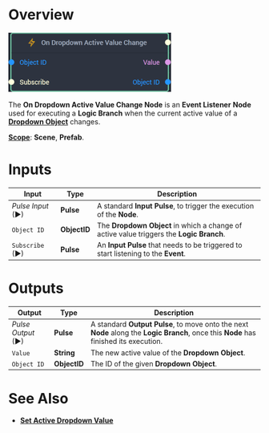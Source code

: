 # Overview

![The On Dropdown Active Value Change Node.](../../../.gitbook/assets/ondropdownactivevaluechangenode20241.png)

The **On Dropdown Active Value Change Node** is an **Event Listener** **Node** used for executing a **Logic Branch** when the current active value of a [**Dropdown Object**](../../../objects-and-types/scene2d-objects/gui/dropdown.md) changes.

[**Scope**](../../overview.md#scopes): **Scene**, **Prefab**.

# Inputs

|Input|Type|Description|
|---|---|---|
|*Pulse Input* (►)|**Pulse**|A standard **Input Pulse**, to trigger the execution of the **Node**.|
|`Object ID`|**ObjectID**| The **Dropdown Object** in which a change of active value triggers the **Logic Branch**.|
|`Subscribe` (►)|**Pulse**| An **Input Pulse** that needs to be triggered to start listening to the **Event**.  |

# Outputs

|Output|Type|Description|
|---|---|---|
|*Pulse Output* (►)|**Pulse**|A standard **Output Pulse**, to move onto the next **Node** along the **Logic Branch**, once this **Node** has finished its execution.|
|`Value`|**String**| The new active value of the **Dropdown Object**.|
|`Object ID`|**ObjectID**|The ID of the given **Dropdown Object**.|

# See Also

* [**Set Active Dropdown Value**](../../incari/object/set-active-dropdown-value.md)

